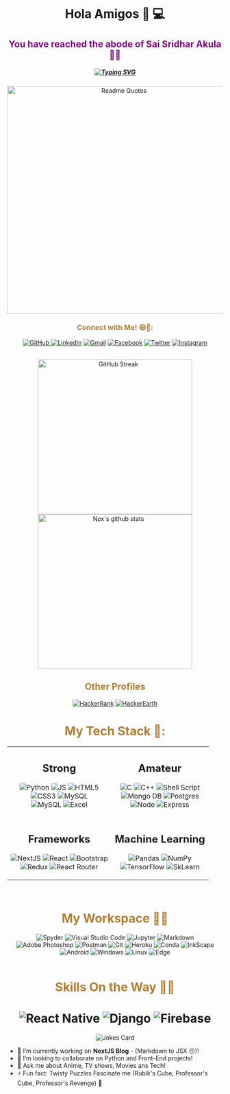 <!--
**SaiSridhar783/SaiSridhar783** is a ✨ _special_ ✨ repository because its `README.md` (this file) appears on your GitHub profile.

Here are some ideas to get you started:

- 🔭 I’m currently working on ...
- 🌱 I’m currently learning ...
- 👯 I’m looking to collaborate on ...
- 🤔 I’m looking for help with ...
- 💬 Ask me about ...
- 📫 How to reach me: ...
- 😄 Pronouns: ...
- ⚡ Fun fact: ...
-->

<!--
**SaiSridhar783/SaiSridhar783** is a ✨ _special_ ✨ repository because its `README.md` (this file) appears on your GitHub profile.

Here are some ideas to get you started:

- 🔭 I’m currently working on ...
- 🌱 I’m currently learning ...
- 👯 I’m looking to collaborate on ...
- 🤔 I’m looking for help with ...
- 💬 Ask me about ...
- 📫 How to reach me: ...
- 😄 Pronouns: ...
- ⚡ Fun fact: ...
-->

<h1 align='center'>
	Hola Amigos 👋 💻
</h1>
<h2 align='center' style="color:purple">
	You have reached the abode of Sai Sridhar Akula 👨‍💻
</h2>
<h5 align='center'>
	<p><a href="https://git.io/typing-svg"><img src="https://readme-typing-svg.herokuapp.com?color=60A615&amp;lines=Frontend+Developer+and+Python+Developer+%F0%9F%A4%96.;Python+Developer+and+Frontend+Developer" alt="Typing SVG"></a></p>
</h5>

<div align="center">
	<p><a href="https://github.com/piyushsuthar/github-readme-quotes"><img src="https://quotes-github-readme.vercel.app/api?type=horizontal" alt="Readme Quotes" width="530"></a></p>
</div>

<div align="center">
	<h3 style="color:#b07e33""> Connect with Me! 😄📮:</h3>
	<a href="https://github.com/SaiSridhar783"><img alt="GitHub" src="https://img.shields.io/badge/github-%23121011.svg?style=for-the-badge&logo=github&logoColor=white" target="_blank"/> 
	<a href="https://www.linkedin.com/in/akula-sai-sridhar/"><img alt="LinkedIn" src="https://img.shields.io/badge/linkedin-%230077B5.svg?style=for-the-badge&logo=linkedin&logoColor=white" target="_blank"/></a>
	<a href="mailto:sridhar.akula001@gmail.com"><img alt="Gmail" src="https://img.shields.io/badge/Gmail-D14836?style=for-the-badge&logo=gmail&logoColor=white" target="_blank" /></a>
	<a href="https://www.facebook.com/ShadowKiller783/"><img alt="Facebook" src="https://img.shields.io/badge/Facebook-1877F2?style=for-the-badge&logo=facebook&logoColor=white" target="_blank" /></a> 
	<a href="https://twitter.com/ShadowKiller783"><img alt="Twitter" src="https://img.shields.io/badge/Twitter-1DA1F2?style=for-the-badge&logo=twitter&logoColor=white" target="_blank" /></a>
	<a href="https://www.instagram.com/redhot_deadshot/"><img alt="Instagram" src="https://img.shields.io/badge/Instagram-E4405F?style=for-the-badge&logo=instagram&logoColor=white" target="_blank" /></a>
</div>
<br />

<div align="center">
	<p><a href="https://git.io/streak-stats"><img src="http://github-readme-streak-stats.herokuapp.com?user=SaiSridhar783&amp;theme=dark&amp;fire=DD2727&amp;currStreakNum=DD2727&amp;stroke=2C56DD&amp;hide_border=true&amp;sideNums=8BDD10&amp;dates=918F6E" alt="GitHub Streak" width="360"></a>
		<img src="https://github-readme-stats.vercel.app/api?username=saisridhar783&amp;show_icons=true&amp;hide_border=true&amp;theme=tokyonight" alt="Nox&#39;s github stats" width="360">
	</p>
</div>
<div align="center">
	<h2 id="other-profiles" style="color:#b07e33">Other Profiles</h2>
	<p><a href="https://www.hackerrank.com/SaiSridhar783"><img alt="HackerRank" src="https://img.shields.io/badge/-Hackerrank-2EC866?style=for-the-badge&logo=HackerRank&logoColor=white"/></a> <a href="https://www.hackerearth.com/@sridhar.akula001"><img alt="HackerEarth" src="https://img.shields.io/badge/HackerEarth-%232C3454.svg?&style=for-the-badge&logo=HackerEarth&logoColor=Blue"/></a></p>
</div>
<div align="center">
	<h1 id="my-tech-stack-" style="color:#b07e33"">My Tech Stack 🔭:</h1>
    <table>
  <tr>
    <td valign="top"><h2 id="strong" align="center">Strong</h2>
            <p align="center"><img alt="Python" src="https://img.shields.io/badge/Python-FFD43B?style=for-the-badge&logo=python&logoColor=darkgreen"/> <img alt="JS" src="https://img.shields.io/badge/JavaScript-F7DF1E?style=for-the-badge&logo=javascript&logoColor=black"/> <img alt="HTML5" src="https://img.shields.io/badge/html5-%23E34F26.svg?style=for-the-badge&logo=html5&logoColor=white"/><br/> <img alt="CSS3" src="https://img.shields.io/badge/css3-%231572B6.svg?style=for-the-badge&logo=css3&logoColor=white"/> <img alt="MySQL" src="https://img.shields.io/badge/MySQL-00000F?style=for-the-badge&logo=mysql&logoColor=white"/> <br/><img alt="MySQL" src="https://img.shields.io/badge/SQLite-07405E?style=for-the-badge&logo=sqlite&logoColor=white"/> <img alt="Excel" src="https://img.shields.io/badge/Microsoft_Excel-217346?style=for-the-badge&logo=microsoft-excel&logoColor=white" /></p>   
        </td>
    <td valign="top"><h2 id="amateur" align="center">Amateur</h2>
            <p align="center"><img alt="C" src="https://img.shields.io/badge/c-%2300599C.svg?style=for-the-badge&logo=c&logoColor=white"/> <img alt="C++" src="https://img.shields.io/badge/c++%20-%2300599C.svg?&style=for-the-badge&logo=c%2B%2B&ogoColor=white"> <img alt="Shell Script" src="https://img.shields.io/badge/shell_script-%23121011.svg?style=for-the-badge&logo=gnu-bash&logoColor=white"/><br/> <img alt="Mongo DB" src="https://img.shields.io/badge/MongoDB-4EA94B?style=for-the-badge&logo=mongodb&logoColor=white"/> <img alt="Postgres" src="https://img.shields.io/badge/PostgreSQL-316192?style=for-the-badge&logo=postgresql&logoColor=white"/><br/> <img alt="Node" src="https://img.shields.io/badge/Node.js-43853D?style=for-the-badge&logo=node-dot-js&logoColor=white"/> <img alt="Express" src="https://img.shields.io/badge/Express.js-000000?style=for-the-badge&logo=express&logoColor=white"/></p>  
        </td>
  </tr>

  <tr>
    <td valign="top"><h2 id="frameworks" align="center">Frameworks</h2>
            <p align="center"><img alt="NextJS" src="https://img.shields.io/badge/next.js-000000?style=for-the-badge&logo=next-dot-js&logoColor=white"/> <img alt="React" src="https://img.shields.io/badge/react-%2320232a.svg?style=for-the-badge&logo=react&logoColor=%2361DAFB"/> <img alt="Bootstrap" src="https://img.shields.io/badge/Bootstrap-563D7C?style=for-the-badge&logo=bootstrap&logoColor=white"/><br/> <img alt="Redux" src="https://img.shields.io/badge/Redux-593D88?style=for-the-badge&logo=redux&logoColor=white"/> <img alt="React Router" src="https://img.shields.io/badge/React_Router-CA4245?style=for-the-badge&logo=react-router&logoColor=white"/> </p>   
        </td>
    <td valign="top"><h2 id="Machine Learning" align="center">Machine Learning</h2>
            <p align="center"><img alt="Pandas" src="https://img.shields.io/badge/pandas-%23150458.svg?style=for-the-badge&logo=pandas&logoColor=white" /> <img alt="NumPy" src="https://img.shields.io/badge/numpy-%23013243.svg?style=for-the-badge&logo=numpy&logoColor=white" /><br/> <img alt="TensorFlow" src="https://img.shields.io/badge/TensorFlow-%23FF6F00.svg?style=for-the-badge&logo=TensorFlow&logoColor=white" /> <img alt="SkLearn" src="https://img.shields.io/badge/scikit_learn-F7931E?style=for-the-badge&logo=scikit-learn&logoColor=white" />
	</p>  
        </td>
  </tr>
</table>
	<br/>
	<h1 style="color:#b07e33">My Workspace 🧐🤓</h1>
	<img alt="Spyder" src="https://img.shields.io/badge/Spyder-838485?style=for-the-badge&logo=spyder%20ide&logoColor=maroon" /> <img alt="Visual Studio Code" src="https://img.shields.io/badge/VisualStudioCode-0078d7.svg?style=for-the-badge&logo=visual-studio-code&logoColor=white"/> <img alt="Jupyter" src="https://img.shields.io/badge/Jupyter-%23F37626.svg?style=for-the-badge&logo=Jupyter&logoColor=white" /> <img alt="Markdown" src="https://img.shields.io/badge/markdown-%23000000.svg?style=for-the-badge&logo=markdown&logoColor=white"/> <img alt="Adobe Photoshop" src="https://img.shields.io/badge/adobe%20photoshop-%2331A8FF.svg?style=for-the-badge&logo=Adobe%20Photoshop&logoColor=white"/> <img alt="Postman" src="https://img.shields.io/badge/Postman-FF6C37?style=for-the-badge&logo=Postman&logoColor=white" /> <img alt="Git" src="https://img.shields.io/badge/Git-F05032?style=for-the-badge&logo=git&logoColor=white" /> <img alt="Heroku" src="https://img.shields.io/badge/Heroku-430098?style=for-the-badge&logo=heroku&logoColor=white" /> <img alt="Conda" src="https://img.shields.io/badge/conda-342B029.svg?&style=for-the-badge&logo=anaconda&logoColor=white" />
	<img alt="InkScape" src="https://img.shields.io/badge/Inkscape-000000?style=for-the-badge&logo=Inkscape&logoColor=white" />
	<img alt="Android" src="https://img.shields.io/badge/Android-3DDC84?style=for-the-badge&logo=android&logoColor=white" /> <img alt="Windows" src="https://img.shields.io/badge/Windows-0078D6?style=for-the-badge&logo=windows&logoColor=white" /> <img alt="Linux" src="https://img.shields.io/badge/Linux-FCC624?style=for-the-badge&logo=linux&logoColor=black" /> <img alt="Edge" src="https://img.shields.io/badge/Microsoft_Edge-0078D7?style=for-the-badge&logo=Microsoft-edge&logoColor=white" /> 
</div>
<br/>
<div align="center">
	<h1 style="color:#b07e33">
	Skills On the Way 👨‍🎓 
	<h1>
	<img alt="React Native" src="https://img.shields.io/badge/React_Native-20232A?style=for-the-badge&logo=react&logoColor=61DAFB"/> <img alt="Django" src="https://img.shields.io/badge/Django-092E20?style=for-the-badge&logo=django&logoColor=green"/> <img alt="Firebase" src="https://img.shields.io/badge/firebase-ffca28?style=for-the-badge&logo=firebase&logoColor=black" /> 
</div>

<div align="center">
    <img src="https://readme-jokes.vercel.app/api" alt="Jokes Card" />
</div>


- 🔭 I’m currently working on **NextJS Blog** - (Markdown to JSX 😗)!
- 👯 I’m looking to collaborate on Python and Front-End projects!
- 💬 Ask me about Anime, TV shows, Movies ans Tech!
- ⚡ Fun fact: Twisty Puzzles Fascinate me (Rubik's Cube, Professor's Cube, Professor's Revenge) 🕋

